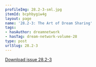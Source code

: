 ```yaml
---
profileImg: 28.2-3-sml.jpg
itemId: bcphbygiw4g
layout: page
name: '28.2-3: The Art of Dream Sharing'
tags:
- hasAuthor: dreamnetwork
- hasTag: dream-network-volume-28
type: post
urlSlug: 28.2-3
---
```

<a href="../files/pdfs/Volume_28/28.2-28.3_art_of_dream_sharing.pdf" download="">Download issue 28.2-3</a>